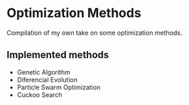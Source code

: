 # Optimization Methods
Compilation of my own take on some optimization methods.

## Implemented methods
+ Genetic Algorithm
+ Diferencial Evolution
+ Particle Swarm Optimization
+ Cuckoo Search
